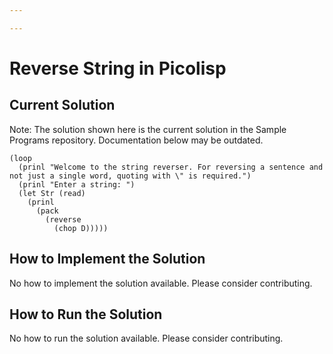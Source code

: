 ```yaml
---

---
```


# Reverse String in Picolisp

## Current Solution

Note: The solution shown here is the current solution in the Sample Programs repository. Documentation below may be outdated.

```Picolisp
(loop 
  (prinl "Welcome to the string reverser. For reversing a sentence and not just a single word, quoting with \" is required.")
  (prinl "Enter a string: ")
  (let Str (read) 
    (prinl 
      (pack
        (reverse 
          (chop D))))) 

```

## How to Implement the Solution

No how to implement the solution available. Please consider contributing.

## How to Run the Solution

No how to run the solution available. Please consider contributing.